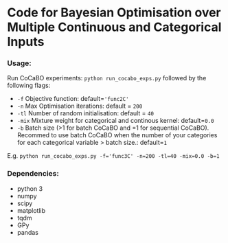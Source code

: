 # Code for Bayesian Optimisation over Multiple Continuous and Categorical Inputs

### Usage:
Run CoCaBO experiments: `python run_cocabo_exps.py` followed by the following flags:
  * `-f` Objective function: default=`'func2C'`
  * `-n` Max Optimisation iterations: default = `200`
  * `-tl` Number of random initialisation: default = `40`
  * `-mix` Mixture weight for categorical and continous kernel: default=`0.0`
  * `-b` Batch size (>1 for batch CoCaBO and =1 for sequential CoCaBO). Recommed to use batch CoCaBO when the number of your categories for each categorical variable > batch size.: default=`1`
 
  E.g. `python run_cocabo_exps.py -f='func3C' -n=200 -tl=40 -mix=0.0 -b=1`
  


### Dependencies:
* python 3
* numpy
* scipy
* matplotlib
* tqdm
* GPy
* pandas

